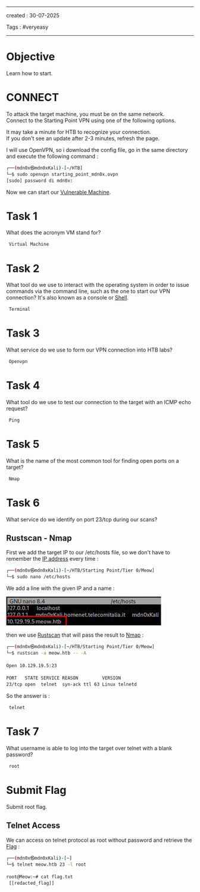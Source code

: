 - - - 
created : 30-07-2025 

Tags : #veryeasy
- - - 
# Objective

Learn how to start.
# CONNECT

To attack the target machine, you must be on the same network.  
Connect to the Starting Point VPN using one of the following options.

It may take a minute for HTB to recognize your connection.  
If you don't see an update after 2-3 minutes, refresh the page.

I will use OpenVPN, so i download the config file, go in the same directory and execute the following command :

```bash
┌──(mdn0x㉿mdn0xKali)-[~/HTB]
└─$ sudo openvpn starting_point_mdn0x.ovpn 
[sudo] password di mdn0x: 
```

Now we can start our [Vulnerable Machine](../../../../3%20-%20Tags/Hacking%20Concepts/Vulnerable%20Machine.md).
# Task 1

What does the acronym VM stand for?

```bash
 Virtual Machine
```
# Task 2

What tool do we use to interact with the operating system in order to issue commands via the command line, such as the one to start our VPN connection? It's also known as a console or [Shell](../../../../3%20-%20Tags/Hacking%20Concepts/Shell.md).

```bash
 Terminal
```
# Task 3

What service do we use to form our VPN connection into HTB labs?

```bash
 Openvpn
```
# Task 4

What tool do we use to test our connection to the target with an ICMP echo request?

```bash
 Ping
```
# Task 5

What is the name of the most common tool for finding open ports on a target?

```bash
 Nmap
```
# Task 6

What service do we identify on port 23/tcp during our scans?
## Rustscan - Nmap

First we add the target IP to our /etc/hosts file, so we don't have to remember the [IP address](../../../../3%20-%20Tags/Hacking%20Concepts/IP%20address.md) every time :

```bash
┌──(mdn0x㉿mdn0xKali)-[~/HTB/Starting Point/Tier 0/Meow]
└─$ sudo nano /etc/hosts
```

We add a line with the given IP and a name :

![Pasted image 20250730175807.png](../../../../2%20-%20Resources/Others/Flameshots/Pasted%20image%2020250730175807.png)

then we use [Rustscan](../../../../3%20-%20Tags/Hacking%20Tools/Rustscan.md) that will pass the result to [Nmap](../../../../3%20-%20Tags/Hacking%20Tools/Nmap.md) :

```bash
┌──(mdn0x㉿mdn0xKali)-[~/HTB/Starting Point/Tier 0/Meow]
└─$ rustscan -a meow.htb -- -A  

Open 10.129.19.5:23

PORT   STATE SERVICE REASON         VERSION
23/tcp open  telnet  syn-ack ttl 63 Linux telnetd

```

So the answer is : 

```bash
 telnet
```
# Task 7

What username is able to log into the target over telnet with a blank password?

```bash
 root
```

# Submit Flag

Submit root flag.

## Telnet Access

We can access on telnet protocol as root without password and retrieve the [Flag](../../../../3%20-%20Tags/Hacking%20Concepts/Flag.md) :

```bash
┌──(mdn0x㉿mdn0xKali)-[~]
└─$ telnet meow.htb 23 -l root

root@Meow:~# cat flag.txt
 [[redacted_flag]]
```
 
